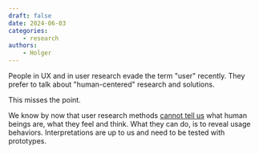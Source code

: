 ```yaml
---
draft: false
date: 2024-06-03
categories:
    - research
authors:
    - Holger
---
```


People in UX and in user research evade the term "user" recently. They prefer to talk about "human-centered" research and solutions.

This misses the point.

We know by now that user research methods [cannot tell us](https://osf.io/ezcuj/) what human beings are, what they feel and think. What they can do, is to reveal usage behaviors. Interpretations are up to us and need to be tested with prototypes.
